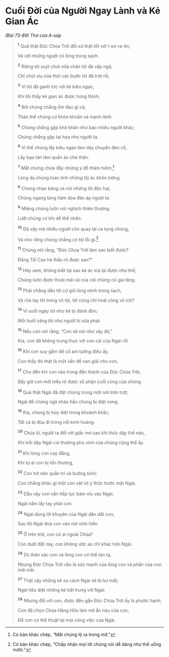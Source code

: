 # Cuối Ðời của Người Ngay Lành và Kẻ Gian Ác
*(Bài 73-89)*
*Thơ của A-sáp*

> <sup><b>1</b></sup> Quả thật Ðức Chúa Trời đối xử thật tốt với I-sơ-ra-ên,
> 
> Và với những người có lòng trong sạch.
> 
> <sup><b>2</b></sup> Riêng tôi suýt chút nữa chân tôi đã vấp ngã;
> 
> Chỉ chút xíu nữa thôi các bước tôi đã trợt rồi,
> 
> <sup><b>3</b></sup> Vì tôi đã ganh tức với kẻ kiêu ngạo,
> 
> Khi tôi thấy kẻ gian ác được hưng thịnh;
> 
> <sup><b>4</b></sup> Bởi chúng chẳng ốm đau gì cả;
> 
> Thân thể chúng cứ khỏe khoắn và mạnh lành.
> 
> <sup><b>5</b></sup> Chúng chẳng gặp khó khăn như bao nhiêu người khác;
> 
> Chúng chẳng gặp tai họa như người ta.
> 
> <sup><b>6</b></sup> Vì thế chúng lấy kiêu ngạo làm dây chuyền đeo cổ,
> 
> Lấy bạo tàn làm quần áo che thân.
> 
> <sup><b>7</b></sup> Mắt chúng chứa đầy những ý đồ thâm hiểm;[^1]
> 
> Lòng dạ chúng toan tính những tội ác khôn lường.
> 
> <sup><b>8</b></sup> Chúng nhạo báng và nói những lời độc hại;
> 
> Chúng ngang tàng hăm dọa đàn áp người ta.
> 
> <sup><b>9</b></sup> Miệng chúng luôn nói nghịch thiên thượng;
> 
> Lưỡi chúng cứ khi dễ thế nhân.
>


> <sup><b>10</b></sup> Ðã vậy mà nhiều người còn quay lại ca tụng chúng,
> 
> Và cho rằng chúng chẳng có tội lỗi gì.[^2]
> 
> <sup><b>11</b></sup> Chúng nói rằng, “Ðức Chúa Trời làm sao biết được?
> 
> Ðấng Tối Cao há thấu rõ được sao?”
>


> <sup><b>12</b></sup> Hãy xem, không biết tại sao kẻ ác mà lại được như thế;
> 
> Chúng luôn được thoải mái và của cải chúng cứ gia tăng.
> 
> <sup><b>13</b></sup> Phải chăng dầu tôi cứ giữ lòng mình trong sạch,
> 
> Và rửa tay tôi trong vô tội, tôi cũng chỉ hoài công vô ích?
> 
> <sup><b>14</b></sup> Vì suốt ngày tôi như kẻ bị đánh đòn;
> 
> Mỗi buổi sáng tôi như người bị sửa phạt.
>


> <sup><b>15</b></sup> Nếu con nói rằng, “Con sẽ nói như vậy đó,”
> 
> Kìa, con đã không trung thực với con cái của Ngài rồi.
> 
> <sup><b>16</b></sup> Khi con suy gẫm để cố am tường điều ấy,
> 
> Con thấy đó thật là một vấn đề nan giải cho con,
> 
> <sup><b>17</b></sup> Cho đến khi con vào trong đền thánh của Ðức Chúa Trời,
> 
> Bấy giờ con mới hiểu rõ được số phận cuối cùng của chúng.
> 
> <sup><b>18</b></sup> Quả thật Ngài đã đặt chúng trong một nơi trơn trợt;
> 
> Ngài để chúng ngã nhào hầu chúng bị diệt vong.
> 
> <sup><b>19</b></sup> Kìa, chúng bị hủy diệt trong khoảnh khắc;
> 
> Tất cả bị đùa đi trong nỗi kinh hoàng.
> 
> <sup><b>20</b></sup> Chúa ôi, người ta đối với giấc mơ sau khi thức dậy thể nào,
> 
> Khi trỗi dậy Ngài coi thường phù vinh của chúng cũng thể ấy.
>


> <sup><b>21</b></sup> Khi lòng con cay đắng,
> 
> Khi tự ái con bị tổn thương,
> 
> <sup><b>22</b></sup> Con trở nên quẫn trí và bướng bỉnh;
> 
> Con chẳng khác gì một con vật vô ý thức trước mặt Ngài.
> 
> <sup><b>23</b></sup> Dầu vậy con vẫn tiếp tục bám víu vào Ngài;
> 
> Ngài nắm lấy tay phải con.
> 
> <sup><b>24</b></sup> Ngài dùng lời khuyên của Ngài dẫn dắt con;
> 
> Sau đó Ngài đưa con vào nơi vinh hiển.
>


> <sup><b>25</b></sup> Ở trên trời, con có ai ngoài Chúa?
> 
> Còn dưới đất này, con không ước ao chi khác hơn Ngài.
> 
> <sup><b>26</b></sup> Dù thân xác con và lòng con có thể tàn tạ,
> 
> Nhưng Ðức Chúa Trời vẫn là sức mạnh của lòng con và phần của con mãi mãi.
>


> <sup><b>27</b></sup> Thật vậy những kẻ xa cách Ngài sẽ bị hư mất;
> 
> Ngài tiêu diệt những kẻ bất trung với Ngài.
> 
> <sup><b>28</b></sup> Nhưng đối với con, được đến gần Ðức Chúa Trời ấy là phước hạnh;
> 
> Con đã chọn Chúa Hằng Hữu làm nơi ẩn náu của con,
> 
> Ðể con có thể thuật lại mọi công việc của Ngài.
>

[^1]: Có bản khác chép, “Mắt chúng lộ ra trong mỡ.”
[^2]: Có bản khác chép, “Chấp nhận mọi lời chúng nói dễ dàng như thể uống nước.”

